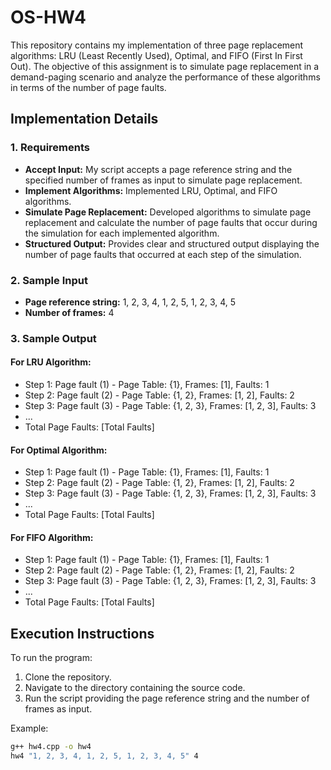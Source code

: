 # OS-HW4

This repository contains my implementation of three page replacement algorithms: LRU (Least Recently Used), Optimal, and FIFO (First In First Out). The objective of this assignment is to simulate page replacement in a demand-paging scenario and analyze the performance of these algorithms in terms of the number of page faults.

## Implementation Details

### 1. Requirements
- **Accept Input:** My script accepts a page reference string and the specified number of frames as input to simulate page replacement.
- **Implement Algorithms:** Implemented LRU, Optimal, and FIFO algorithms.
- **Simulate Page Replacement:** Developed algorithms to simulate page replacement and calculate the number of page faults that occur during the simulation for each implemented algorithm.
- **Structured Output:** Provides clear and structured output displaying the number of page faults that occurred at each step of the simulation.

### 2. Sample Input
- **Page reference string:** 1, 2, 3, 4, 1, 2, 5, 1, 2, 3, 4, 5
- **Number of frames:** 4

### 3. Sample Output
#### For LRU Algorithm:
- Step 1: Page fault (1) - Page Table: {1}, Frames: [1], Faults: 1
- Step 2: Page fault (2) - Page Table: {1, 2}, Frames: [1, 2], Faults: 2
- Step 3: Page fault (3) - Page Table: {1, 2, 3}, Frames: [1, 2, 3], Faults: 3
- ...
- Total Page Faults: [Total Faults]

#### For Optimal Algorithm:
- Step 1: Page fault (1) - Page Table: {1}, Frames: [1], Faults: 1
- Step 2: Page fault (2) - Page Table: {1, 2}, Frames: [1, 2], Faults: 2
- Step 3: Page fault (3) - Page Table: {1, 2, 3}, Frames: [1, 2, 3], Faults: 3
- ...
- Total Page Faults: [Total Faults]

#### For FIFO Algorithm:
- Step 1: Page fault (1) - Page Table: {1}, Frames: [1], Faults: 1
- Step 2: Page fault (2) - Page Table: {1, 2}, Frames: [1, 2], Faults: 2
- Step 3: Page fault (3) - Page Table: {1, 2, 3}, Frames: [1, 2, 3], Faults: 3
- ...
- Total Page Faults: [Total Faults]

## Execution Instructions
To run the program:
1. Clone the repository.
2. Navigate to the directory containing the source code.
3. Run the script providing the page reference string and the number of frames as input.

Example:
```bash
g++ hw4.cpp -o hw4
hw4 "1, 2, 3, 4, 1, 2, 5, 1, 2, 3, 4, 5" 4
```
